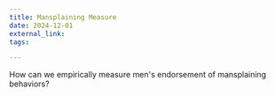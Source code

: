 ```yaml
---
title: Mansplaining Measure
date: 2024-12-01
external_link: 
tags:

---
```


How can we empirically measure men's endorsement of mansplaining behaviors?

<!--more-->
